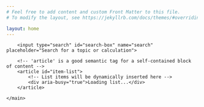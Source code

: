 ```yaml
---
# Feel free to add content and custom Front Matter to this file.
# To modify the layout, see https://jekyllrb.com/docs/themes/#overriding-theme-defaults

layout: home
---
```


 <main class="container">    
        

        <input type="search" id="search-box" name="search" placeholder="Search for a topic or calculation">
        
        <!-- 'article' is a good semantic tag for a self-contained block of content -->
        <article id="item-list">
            <!-- List items will be dynamically inserted here -->
            <div aria-busy="true">Loading list...</div>
        </article>

    </main>

<script>
        // --- DATA (from itemsList.kt) ---
        
        // --- LOGIC ---
        const listContainer = document.getElementById('item-list');
        const searchBox = document.getElementById('search-box');

        function renderList(items) {
            listContainer.innerHTML = ''; // Clear content
            if (items.length === 0) {
                listContainer.innerHTML = '<div class="list-item"><p class="item-name">No items found.</p></div>';
                return;
            }
            items.forEach(item => {
                const listItem = document.createElement('a'); // Use <a> tag for semantics and hover
                listItem.className = 'list-item';
                
                listItem.addEventListener('click', (e) => {
                    e.preventDefault(); 
                    
                   let htmlFile = item.fileName.replace(/\.md$/i, '.html');
                    window.location.href = `contentFiles/${htmlFile}`;
                    
                    // Prevent default link behavior
                    // const page = item.type === 'calculate' ? 'detail.html' : 'description.html';
                    // window.location.href = `${page}?fileName=${item.fileName}`;
                });

                const icon = document.createElement('img');
               icon.className = 'item-icon';
              icon.alt = item.type === 'calculate' ? 'Calculate' : 'Info';
                 icon.src = item.type === 'calculate'
             ? 'images/calculate.png'
             : 'images/info.png';

                
                const nameParagraph = document.createElement('p');
                nameParagraph.className = 'item-name';
                nameParagraph.textContent = item.name;

                listItem.appendChild(icon);
                listItem.appendChild(nameParagraph);
                listContainer.appendChild(listItem);
            });
        }
        
        searchBox.addEventListener('input', (event) => {
            const searchTerm = event.target.value.toLowerCase();
            const filteredList = itemsList.filter(item => 
                item.name.toLowerCase().includes(searchTerm)
            );
            renderList(filteredList);
        });

        // Initial render
        renderList(itemsList);
    </script>
